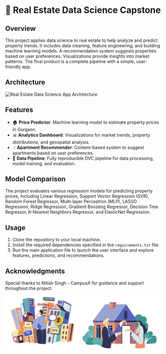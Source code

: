 # 🏡 Real Estate Data Science Capstone

## Overview
This project applies data science to real estate to help analyze and predict property trends. It includes data cleaning, feature engineering, and building machine learning models. A recommendation system suggests properties based on user preferences. Visualizations provide insights into market patterns. The final product is a complete pipeline with a simple, user-friendly app.

## Architecture
![Real Estate Data Science App Architecture](assets/architecture.png)

## Features

- 🏠 **Price Predictor**: Machine learning model to estimate property prices in Gurgaon.
- 📊 **Analytics Dashboard**: Visualizations for market trends, property distributions, and geospatial analysis.
- 💡 **Apartment Recommender**: Content-based system to suggest apartments based on user preferences.
- 🔄 **Data Pipeline**: Fully reproducible DVC pipeline for data processing, model training, and evaluation.

## Model Comparison
The project evaluates various regression models for predicting property prices, including Linear Regression, Support Vector Regression (SVR), Random Forest Regressor, Multi-layer Perceptron (MLP), LASSO Regression, Ridge Regression, Gradient Boosting Regressor, Decision Tree Regressor, K-Nearest Neighbors Regressor, and ElasticNet Regression.

## Usage
1. Clone the repository to your local machine.
2. Install the required dependencies specified in the `requirements.txt` file.
3. Run the main application file to launch the user interface and explore features, predictions, and recommendations.

## Acknowledgments
Special thanks to Nitish Singh - CampusX for guidance and support throughout the project.

![Real Estate](assets/real-estate.jpg)

